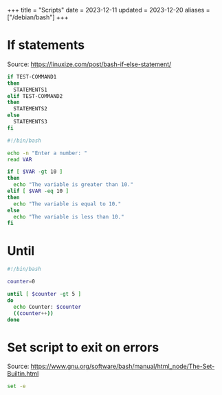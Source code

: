 +++
title = "Scripts"
date = 2023-12-11
updated = 2023-12-20
aliases = ["/debian/bash"]
+++

# If statements

Source: <https://linuxize.com/post/bash-if-else-statement/>

```bash
if TEST-COMMAND1
then
  STATEMENTS1
elif TEST-COMMAND2
then
  STATEMENTS2
else
  STATEMENTS3
fi
```

```bash
#!/bin/bash

echo -n "Enter a number: "
read VAR

if [ $VAR -gt 10 ]
then
  echo "The variable is greater than 10."
elif [ $VAR -eq 10 ]
then
  echo "The variable is equal to 10."
else
  echo "The variable is less than 10."
fi
```

# Until

```bash
#!/bin/bash

counter=0

until [ $counter -gt 5 ]
do
  echo Counter: $counter
  ((counter++))
done
```

# Set script to exit on errors

Source: <https://www.gnu.org/software/bash/manual/html_node/The-Set-Builtin.html>

```bash
set -e
```
